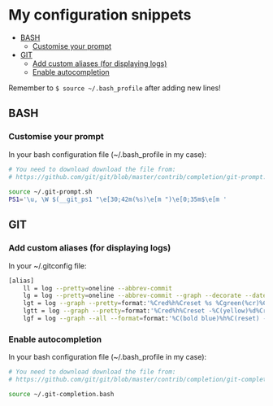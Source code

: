 # My configuration snippets

* [BASH](#bash)
    * [Customise your prompt](#customise-your-prompt)
* [GIT](#git)
    * [Add custom aliases (for displaying logs)](#add-custom-aliases-for-displaying-logs)
    * [Enable autocompletion](#enable-autocompletion)

Remember to `$ source ~/.bash_profile` after adding new lines!

## BASH

### Customise your prompt

In your bash configuration file (~/.bash_profile in my case):

```bash
# You need to download download the file from:
# https://github.com/git/git/blob/master/contrib/completion/git-prompt.sh
 
source ~/.git-prompt.sh
PS1='\u, \W $(__git_ps1 "\e[30;42m(%s)\e[m ")\e[0;35m$\e[m '
```

## GIT

### Add custom aliases (for displaying logs)

In your ~/.gitconfig file:

```bash
[alias]
    ll = log --pretty=oneline --abbrev-commit
    lg = log --pretty=oneline --abbrev-commit --graph --decorate --date=relative
    lgt = log --graph --pretty=format:'%Cred%h%Creset %s %Cgreen(%cr)%Creset' --abbrev-commit --date=relative
    lgtt = log --graph --pretty=format:'%Cred%h%Creset -%C(yellow)%d%Creset %s %Cgreen(%cr)%Creset' --abbrev-commit --date=relative
    lgf = log --graph --all --format=format:'%C(bold blue)%h%C(reset) - %C(bold green)(%ar)%C(reset) %C(white)%s%C(reset) %C(bold white)— %an%C(reset)%C(bold yellow)%d%C(reset)' --abbrev-commit --date=relative
```

### Enable autocompletion

In your bash configuration file (~/.bash_profile in my case):

```bash
# You need to download download the file from:
# https://github.com/git/git/blob/master/contrib/completion/git-completion.bash

source ~/.git-completion.bash
```
